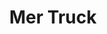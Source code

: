---
title: "Mer Truck"
url: /ciudad-autonoma-de-buenos-aires/mer-truck/
shop: piezas de automóviles
---